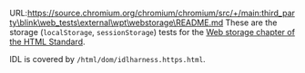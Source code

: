 URL:https://source.chromium.org/chromium/chromium/src/+/main:third_party\blink\web_tests\external\wpt\webstorage\README.md
These are the storage (`localStorage`, `sessionStorage`) tests for the
[Web storage chapter of the HTML Standard](https://html.spec.whatwg.org/multipage/webstorage.html).

IDL is covered by `/html/dom/idlharness.https.html`.
